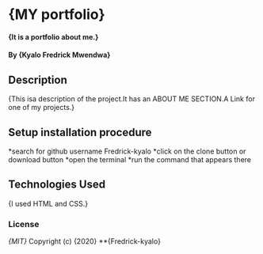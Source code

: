 # {MY portfolio}
#### {It is a portfolio about me.}
#### By **{Kyalo Fredrick Mwendwa}**
## Description
{This isa description of the project.It has an ABOUT ME SECTION.A Link for one of my projects.}
## Setup installation procedure
*search for github username Fredrick-kyalo
*click on the clone button or download button
*open the terminal
*run the command that appears there

## Technologies Used
{I used HTML and CSS.}
### License
*{MIT}*
Copyright (c) {2020} **{Fredrick-kyalo}
 